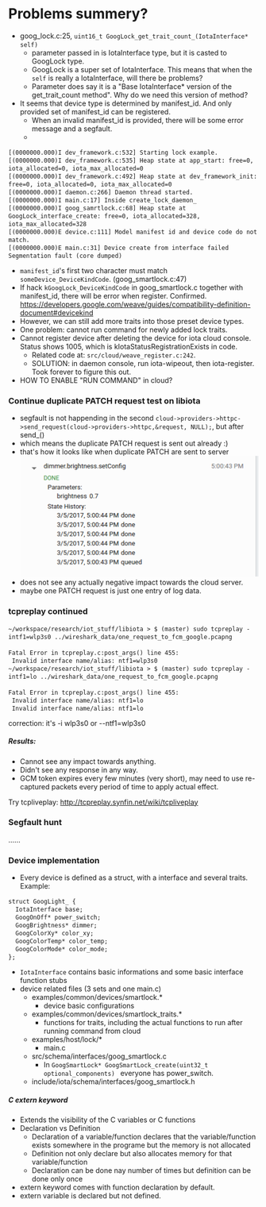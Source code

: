 # Problems summery?
- goog_lock.c:25, ```uint16_t GoogLock_get_trait_count_(IotaInterface* self)```
  - parameter passed in is IotaInterface type, but it is casted to GoogLock type.
  - GoogLock is a super set of IotaInterface. This means that when the ```self``` is really a IotaInterface, will there be problems?
  - Parameter does say it is a "Base IotaInterface* version of the get_trait_count method". Why do we need this version of method?
- It seems that device type is determined by manifest_id. And only provided set of manifest_id can be registered.
  - When an invalid manifest_id is provided, there will be some error message and a segfault.
  -
```
[(0000000.000)I dev_framework.c:532] Starting lock example.
[(0000000.000)I dev_framework.c:535] Heap state at app_start: free=0, iota_allocated=0, iota_max_allocated=0
[(0000000.000)I dev_framework.c:492] Heap state at dev_framework_init: free=0, iota_allocated=0, iota_max_allocated=0
[(0000000.000)I daemon.c:266] Daemon thread started.
[(0000000.000)I main.c:17] Inside create_lock_daemon_
[(0000000.000)I goog_samrtlock.c:68] Heap state at GoogLock_interface_create: free=0, iota_allocated=328, iota_max_allocated=328
[(0000000.000)E device.c:111] Model manifest id and device code do not match.
[(0000000.000)E main.c:31] Device create from interface failed
Segmentation fault (core dumped)
```
  - ```manifest_id```'s first two character must match ```someDevice_DeviceKindCode```. (goog_smartlock.c:47)
  - If hack ```kGoogLock_DeviceKindCode``` in goog_smartlock.c together with manifest_id, there will be error when register. Confirmed. https://developers.google.com/weave/guides/compatibility-definition-document#devicekind
  - However, we can still add more traits into those preset device types.
  - One problem: cannot run command for newly added lock traits.
- Cannot register device after deleting the device for iota cloud console. Status shows 1005, which is kIotaStatusRegistrationExists in code.
  - Related code at: ```src/cloud/weave_register.c:242```.
  - SOLUTION: in daemon console, run iota-wipeout, then iota-register. Took forever to figure this out.
- HOW TO ENABLE "RUN COMMAND" in cloud?

### Continue duplicate PATCH request test on libiota
- segfault is not happending in the second ```cloud->providers->httpc->send_request(cloud->providers->httpc,&request, NULL);```, but after send_()
- which means the duplicate PATCH request is sent out already :)
- that's how it looks like when duplicate PATCH are sent to server![Alt text](./patch.png)
- does not see any actually negative impact towards the cloud server.
- maybe one PATCH request is just one entry of log data.


### tcpreplay continued

```
~/workspace/research/iot_stuff/libiota > $ (master) sudo tcpreplay -intf1=wlp3s0 ../wireshark_data/one_request_to_fcm_google.pcapng

Fatal Error in tcpreplay.c:post_args() line 455:
 Invalid interface name/alias: ntf1=wlp3s0
~/workspace/research/iot_stuff/libiota > $ (master) sudo tcpreplay -intf1=lo ../wireshark_data/one_request_to_fcm_google.pcapng

Fatal Error in tcpreplay.c:post_args() line 455:
 Invalid interface name/alias: ntf1=lo
 Invalid interface name/alias: ntf1=lo
```

correction: it's -i wlp3s0 or --ntf1=wlp3s0

##### Results:
-  Cannot see any impact towards anything.
-  Didn't see any response in any way.
-  GCM token expires every few minutes (very short), may need to use re-captured packets every period of time to apply actual effect.

Try tcpliveplay: http://tcpreplay.synfin.net/wiki/tcpliveplay

### Segfault hunt
......

### Device implementation
 - Every device is defined as a struct, with a interface and several traits. Example:

```
struct GoogLight_ {
  IotaInterface base;
  GoogOnOff* power_switch;
  GoogBrightness* dimmer;
  GoogColorXy* color_xy;
  GoogColorTemp* color_temp;
  GoogColorMode* color_mode;
};
```
- ```IotaInterface``` contains basic informations and some basic interface function stubs
- device related files (3 sets and one main.c)
  - examples/common/devices/smartlock.*
    - device basic configurations
  - examples/common/devices/smartlock_traits.*
    - functions for traits, including the actual functions to run after running command from cloud
  - examples/host/lock/*
    - main.c
  - src/schema/interfaces/goog_smartlock.c
    - In ```GoogSmartLock* GoogSmartLock_create(uint32_t optional_components) ``` everyone has power_switch.
  - include/iota/schema/interfaces/goog_smartlock.h

##### C extern keyword
- Extends the visibility of the C variables or C functions
- Declaration vs Definition
  - Declaration of a variable/function declares that the variable/function exists somewhere in the programe but the memory is not allocated
  - Definition not only declare but also allocates memory for that variable/function
  - Declaration can be done nay number of times but definition can be done only once
- extern keyword comes with function declaration by default.
- extern variable is declared but not defined.
